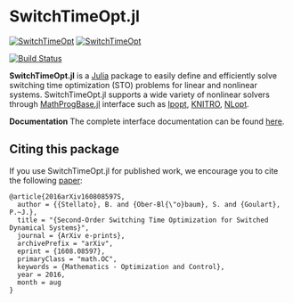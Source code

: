 # SwitchTimeOpt.jl
[![SwitchTimeOpt](http://pkg.julialang.org/badges/SwitchTimeOpt_0.4.svg)](http://pkg.julialang.org/?pkg=SwitchTimeOpt&ver=0.4)
[![SwitchTimeOpt](http://pkg.julialang.org/badges/SwitchTimeOpt_0.5.svg)](http://pkg.julialang.org/?pkg=SwitchTimeOpt&ver=0.5)

[![Build Status](https://travis-ci.org/oxfordcontrol/SwitchTimeOpt.jl.svg?branch=master)](https://travis-ci.org/oxfordcontrol/SwitchTimeOpt.jl)



**SwitchTimeOpt.jl** is a [Julia](https://github.com/JuliaLang/julia) package to easily define and efficiently solve switching time optimization (STO) problems for linear and nonlinear systems. SwitchTimeOpt.jl supports a wide variety of nonlinear solvers through [MathProgBase.jl](https://github.com/JuliaOpt/MathProgBase.jl) interface such as [Ipopt](https://github.com/JuliaOpt/Ipopt.jl), [KNITRO](https://github.com/JuliaOpt/KNITRO.jl), [NLopt](https://github.com/JuliaOpt/NLopt.jl).


**Documentation** The complete interface documentation can be found [here](http://switchtimeoptjl.readthedocs.io/en/latest/).


## Citing this package

If you use SwitchTimeOpt.jl for published work, we encourage you to cite the following [paper](http://arxiv.org/abs/1608.08597):
```
@article{2016arXiv160808597S,
  author = {{Stellato}, B. and {Ober-Bl{\"o}baum}, S. and {Goulart}, P.~J.},
  title = "{Second-Order Switching Time Optimization for Switched Dynamical Systems}",
  journal = {ArXiv e-prints},
  archivePrefix = "arXiv",
  eprint = {1608.08597},
  primaryClass = "math.OC",
  keywords = {Mathematics - Optimization and Control},
  year = 2016,
  month = aug
}
```
